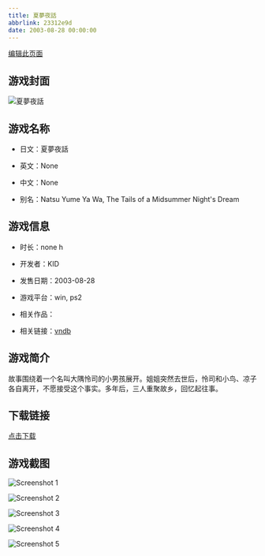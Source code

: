 ```yaml
---
title: 夏夢夜話
abbrlink: 23312e9d
date: 2003-08-28 00:00:00
---
```

[编辑此页面](https://github.com/ACG-3/ADV3-source/blob/main/source/_posts/games/%E5%A4%8F%E5%A4%A2%E5%A4%9C%E8%A9%B1.md)

## 游戏封面

![夏夢夜話](https%3A//pan.timero.xyz/onedrive/img_lib_001/%E5%A4%8F%E5%A4%A2%E5%A4%9C%E8%A9%B1_cover.avif)


## 游戏名称

- 日文：夏夢夜話
- 英文：None
- 中文：None

- 别名：Natsu Yume Ya Wa, The Tails of a Midsummer Night's Dream


## 游戏信息

- 时长：none h
- 开发者：KID
- 发售日期：2003-08-28
- 游戏平台：win, ps2
- 相关作品：

- 相关链接：[vndb](https://vndb.org/v7537)


## 游戏简介

故事围绕着一个名叫大隅怜司的小男孩展开。姐姐突然去世后，怜司和小鸟、凉子各自离开，不愿接受这个事实。多年后，三人重聚故乡，回忆起往事。




## 下载链接

[点击下载](https://pan.timero.xyz/onedrive/adv_lib_001/%E5%A4%8F%E5%A4%A2%E5%A4%9C%E8%A9%B1)


## 游戏截图


![Screenshot 1](https%3A//pan.timero.xyz/onedrive/img_lib_001/%E5%A4%8F%E5%A4%A2%E5%A4%9C%E8%A9%B1_Screenshot_1.avif)

![Screenshot 2](https%3A//pan.timero.xyz/onedrive/img_lib_001/%E5%A4%8F%E5%A4%A2%E5%A4%9C%E8%A9%B1_Screenshot_2.avif)

![Screenshot 3](https%3A//pan.timero.xyz/onedrive/img_lib_001/%E5%A4%8F%E5%A4%A2%E5%A4%9C%E8%A9%B1_Screenshot_3.avif)

![Screenshot 4](https%3A//pan.timero.xyz/onedrive/img_lib_001/%E5%A4%8F%E5%A4%A2%E5%A4%9C%E8%A9%B1_Screenshot_4.avif)

![Screenshot 5](https%3A//pan.timero.xyz/onedrive/img_lib_001/%E5%A4%8F%E5%A4%A2%E5%A4%9C%E8%A9%B1_Screenshot_5.avif)

